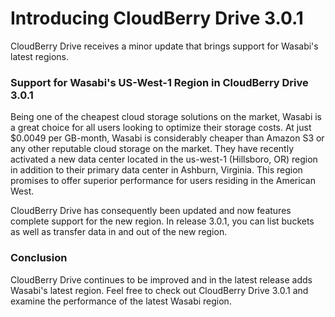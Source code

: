 # Introducing CloudBerry Drive 3.0.1

CloudBerry Drive receives a minor update that brings support for Wasabi's latest regions.

### Support for Wasabi's US-West-1 Region in CloudBerry Drive 3.0.1

Being one of the cheapest cloud storage solutions on the market, Wasabi is a great choice for all users looking to optimize their storage costs. At just $0.0049 per GB-month, Wasabi is considerably cheaper than Amazon S3 or any other reputable cloud storage on the market. They have recently activated a new data center located in the us-west-1 \(Hillsboro, OR\) region in addition to their primary data center in Ashburn, Virginia. This region promises to offer superior performance for users residing in the American West.

CloudBerry Drive has consequently been updated and now features complete support for the new region. In release 3.0.1, you can list buckets as well as transfer data in and out of the new region.

### Conclusion

CloudBerry Drive continues to be improved and in the latest release adds Wasabi's latest region. Feel free to check out CloudBerry Drive 3.0.1 and examine the performance of the latest Wasabi region.

